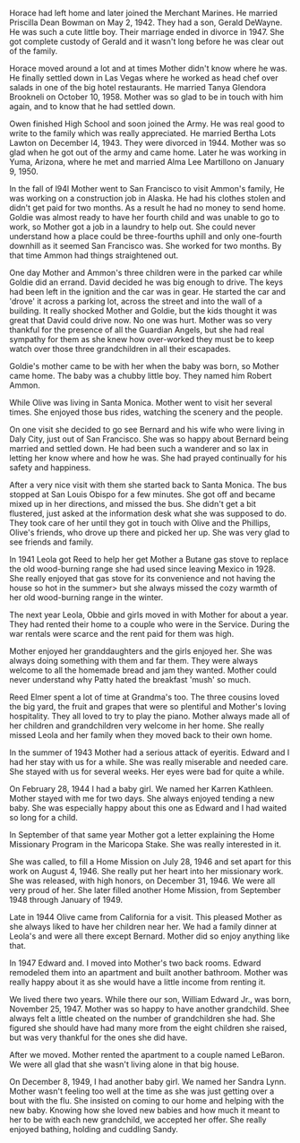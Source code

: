 Horace had left home and later joined the Merchant Marines. He married
Priscilla Dean Bowman on May 2, 1942. They had a son, Gerald DeWayne.
He was such a cute little boy. Their marriage ended in divorce in 1947.
She got complete custody of Gerald and it wasn't long before
he was clear out of the family.

Horace moved around a lot and at times Mother didn't know where he
was. He finally settled down in Las Vegas where he worked as head
chef over salads in one of the big hotel restaurants. He married
Tanya Glendora Brookneli on October 10, 1958. Mother was so glad to
be in touch with him again, and to know that he had settled down.

Owen finished High School and soon joined the Army. He was real good
to write to the family which was really appreciated. He married
Bertha Lots Lawton on December l4, 1943. They were divorced in 1944.
Mother was so glad when he got out of the army and came home. Later
he was working in Yuma, Arizona, where he met and married Alma Lee
Martillono on January 9, 1950.

In the fall of l94l Mother went to San Francisco to visit Ammon's
family, He was working on a construction job in Alaska. He had his
clothes stolen and didn't get paid for two months. As a result he
had no money to send home. Goldie was almost ready to have her fourth
child and was unable to go to work, so Mother got a job in a laundry
to help out. She could never understand how a place could be
three-fourths uphill and only one-fourth downhill as it seemed San
Francisco was. She worked for two months. By that time Ammon had
things straightened out.

One day Mother and Ammon's three children were in the parked car while
Goldie did an errand. David decided he was big enough to drive. The
keys had been left in the ignition and the car was in gear. He started
the car and 'drove' it across a parking lot, across the street and
into the wall of a building. It really shocked Mother and Goldie, but
the kids thought it was great that David could drive now. No one was
hurt. Mother was so very thankful for the presence of all the Guardian
Angels, but she had real sympathy for them as she knew how over-worked
they must be to keep watch over those three grandchildren in all their
escapades.

Goldie's mother came to be with her when the baby was born, so Mother
came home. The baby was a chubby little boy. They named him Robert Ammon.

While Olive was living in Santa Monica. Mother went to visit her
several times. She enjoyed those bus rides, watching the scenery and
the people.

On one visit she decided to go see Bernard and his wife who were
living in Daly City, just out of San Francisco. She was so happy
about Bernard being married and settled down. He had been such a
wanderer and so lax in letting her know where and how he was. She
had prayed continually for his safety and happiness.

After a very nice visit with them she started back to Santa Monica.
The bus stopped at San Louis Obispo for a few minutes. She got off
and became mixed up in her directions, and missed the bus. She didn't
get a bit flustered, just asked at the information desk what she was
supposed to do. They took care of her until they got in touch with
Olive and the Phillips, Olive's friends, who drove up there and picked
her up. She was very glad to see friends and family.

In 1941 Leola got Reed to help her get Mother a Butane gas stove to
replace the old wood-burning range she had used since leaving Mexico
in 1928. She really enjoyed that gas stove for its convenience and
not having the house so hot in the summer> but she always missed the
cozy warmth of her old wood-burning range in the winter.

The next year Leola, Obbie and girls moved in with Mother for about a
year. They had rented their home to a couple who were in the Service.
During the war rentals were scarce and the rent paid for them was high.

Mother enjoyed her granddaughters and the girls enjoyed her. She was
always doing something with them and far them. They were always
welcome to all the homemade bread and jam they wanted. Mother could
never understand why Patty hated the breakfast 'mush' so much.

Reed Elmer spent a lot of time at Grandma's too. The three cousins
loved the big yard, the fruit and grapes that were so plentiful and
Mother's loving hospitality. They all loved to try to play the piano.
Mother always made all of her children and grandchildren very welcome
in her home. She really missed Leola and her family when they moved
back to their own home.

In the summer of 1943 Mother had a serious attack of eyeritis. Edward
and I had her stay with us for a while. She was really miserable and
needed care. She stayed with us for several weeks. Her eyes were bad
for quite a while.

On February 28, 1944 I had a baby girl. We named her Karren Kathleen.
Mother stayed with me for two days. She always enjoyed tending a new
baby. She was especially happy about this one as Edward and I had
waited so long for a child.

In September of that same year Mother got a letter explaining the
Home Missionary Program in the Maricopa Stake. She was really
interested in it.

She was called, to fill a Home Mission on July 28, 1946 and set apart
for this work on August 4, 1946. She really put her heart into her
missionary work. She was released, with high honors, on December
31, 1946. We were all very proud of her. She later filled another
Home Mission, from September 1948 through January of 1949.

Late in 1944 Olive came from California for a visit. This pleased
Mother as she always liked to have her children near her. We had a
family dinner at Leola's and were all there except Bernard. Mother
did so enjoy anything like that.

In 1947 Edward and. I moved into Mother's two back rooms. Edward
remodeled them into an apartment and built another bathroom. Mother
was really happy about it as she would have a little income from
renting it.

We lived there two years. While there our son, William Edward Jr.,
was born, November 25, 1947. Mother was so happy to have another
grandchild. Shee always felt a little cheated on the number of
grandchildren she had. She figured she should have had many more from
the eight children she raised, but was very thankful for the ones she
did have.

After we moved. Mother rented the apartment to a couple named LeBaron.
We were all glad that she wasn't living alone in that big house.

On December 8, 1949, I had another baby girl. We named her Sandra Lynn.
Mother wasn't feeling too well at the time as she was just getting over
a bout with the flu. She insisted on coming to our home and helping
with the new baby. Knowing how she loved new babies and how much it
meant to her to be with each new grandchild, we accepted her offer.
She really enjoyed bathing, holding and cuddling Sandy.